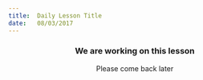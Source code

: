 ```yaml
---
title:  Daily Lesson Title
date:   08/03/2017
---
```


### <center>We are working on this lesson</center>
<center>Please come back later</center>
